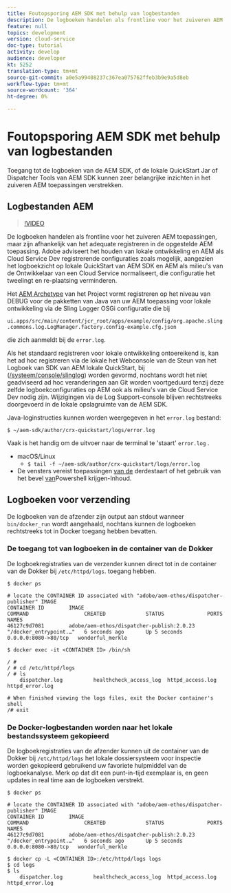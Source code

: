 ```yaml
---
title: Foutopsporing AEM SDK met behulp van logbestanden
description: De logboeken handelen als frontline voor het zuiveren AEM toepassingen, maar zijn afhankelijk van het adequate registreren in de opgestelde AEM toepassing.
feature: null
topics: development
version: cloud-service
doc-type: tutorial
activity: develop
audience: developer
kt: 5252
translation-type: tm+mt
source-git-commit: a0e5a99408237c367ea075762ffeb3b9e9a5d8eb
workflow-type: tm+mt
source-wordcount: '364'
ht-degree: 0%

---
```



# Foutopsporing AEM SDK met behulp van logbestanden

Toegang tot de logboeken van de AEM SDK, of de lokale QuickStart Jar of Dispatcher Tools van AEM SDK kunnen zeer belangrijke inzichten in het zuiveren AEM toepassingen verstrekken.

## Logbestanden AEM

>[!VIDEO](https://video.tv.adobe.com/v/34334/?quality=12&learn=on)

De logboeken handelen als frontline voor het zuiveren AEM toepassingen, maar zijn afhankelijk van het adequate registreren in de opgestelde AEM toepassing. Adobe adviseert het houden van lokale ontwikkeling en AEM als Cloud Service Dev registrerende configuraties zoals mogelijk, aangezien het logboekzicht op lokale QuickStart van AEM SDK en AEM als milieu&#39;s van de Ontwikkelaar van een Cloud Service normaliseert, die configuratie het tweelingt en re-plaatsing verminderen.

Het [AEM Archetype](https://github.com/adobe/aem-project-archetype) van het Project vormt registreren op het niveau van DEBUG voor de pakketten van Java van uw AEM toepassing voor lokale ontwikkeling via de Sling Logger OSGi configuratie die bij

`ui.apps/src/main/content/jcr_root/apps/example/config/org.apache.sling.commons.log.LogManager.factory.config-example.cfg.json`

die zich aanmeldt bij de `error.log`.

Als het standaard registreren voor lokale ontwikkeling ontoereikend is, kan het ad hoc registreren via de lokale het Webconsole van de Steun van het Logboek van SDK van AEM lokale QuickStart, bij ([/systeem/console/slinglog](http://localhost:4502/system/console/slinglog)) worden gevormd, nochtans wordt het niet geadviseerd ad hoc veranderingen aan Git worden voortgeduurd tenzij deze zelfde logboekconfiguraties op AEM ook als milieu&#39;s van de Cloud Service Dev nodig zijn. Wijzigingen via de Log Support-console blijven rechtstreeks doorgevoerd in de lokale opslagruimte van de AEM SDK.

Java-loginstructies kunnen worden weergegeven in het `error.log` bestand:

```
$ ~/aem-sdk/author/crx-quickstart/logs/error.log
```

Vaak is het handig om de uitvoer naar de terminal te &#39;staart&#39; `error.log` .

+ macOS/Linux
   + `$ tail -f ~/aem-sdk/author/crx-quickstart/logs/error.log`
+ De vensters vereist toepassingen [van de](https://stackoverflow.com/questions/187587/a-windows-equivalent-of-the-unix-tail-command) derdestaart of het gebruik van het bevel [van](https://stackoverflow.com/a/46444596/133936)Powershell krijgen-Inhoud.

## Logboeken voor verzending

De logboeken van de afzender zijn output aan stdout wanneer `bin/docker_run` wordt aangehaald, nochtans kunnen de logboeken rechtstreeks tot in Docker toegang hebben bevatten.

### De toegang tot van logboeken in de container van de Dokker

De logboekregistraties van de verzender kunnen direct tot in de container van de Dokker bij `/etc/httpd/logs`. toegang hebben.

```shell
$ docker ps

# locate the CONTAINER ID associated with "adobe/aem-ethos/dispatcher-publisher" IMAGE
CONTAINER ID        IMAGE                                       COMMAND                  CREATED             STATUS              PORTS                  NAMES
46127c9d7081        adobe/aem-ethos/dispatcher-publish:2.0.23   "/docker_entrypoint.…"   6 seconds ago       Up 5 seconds        0.0.0.0:8080->80/tcp   wonderful_merkle

$ docker exec -it <CONTAINER ID> /bin/sh

/ # 
/ # cd /etc/httpd/logs
/ # ls
    dispatcher.log          healthcheck_access_log  httpd_access.log        httpd_error.log

# When finished viewing the logs files, exit the Docker container's shell
/# exit
```

### De Docker-logbestanden worden naar het lokale bestandssysteem gekopieerd

De logboekregistraties van de afzender kunnen uit de container van de Dokker bij `/etc/httpd/logs` het lokale dossiersysteem voor inspectie worden gekopieerd gebruikend uw favoriete hulpmiddel van de logboekanalyse. Merk op dat dit een punt-in-tijd exemplaar is, en geen updates in real time aan de logboeken verstrekt.

```shell
$ docker ps

# locate the CONTAINER ID associated with "adobe/aem-ethos/dispatcher-publisher" IMAGE
CONTAINER ID        IMAGE                                       COMMAND                  CREATED             STATUS              PORTS                  NAMES
46127c9d7081        adobe/aem-ethos/dispatcher-publish:2.0.23   "/docker_entrypoint.…"   6 seconds ago       Up 5 seconds        0.0.0.0:8080->80/tcp   wonderful_merkle

$ docker cp -L <CONTAINER ID>:/etc/httpd/logs logs 
$ cd logs
$ ls
    dispatcher.log          healthcheck_access_log  httpd_access.log        httpd_error.log
```

